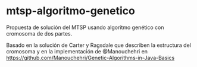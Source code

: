 # mtsp-algoritmo-genetico
Propuesta de solución del MTSP usando algoritmo genético con cromosoma de dos partes.

Basado en la solución de Carter y Ragsdale que describen la estructura del cromosoma 
y en la implementación de @Manouchehri en https://github.com/Manouchehri/Genetic-Algorithms-in-Java-Basics
